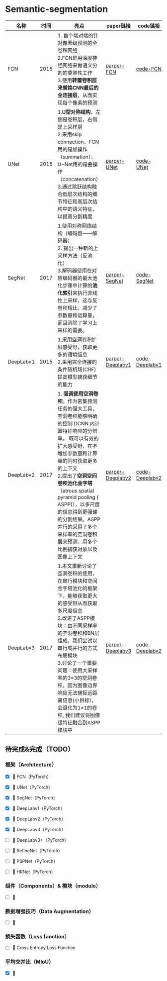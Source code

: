 # Semantic-segmentation

| 名称  | 时间 |                               亮点                            | paper链接 | code链接 |
| ----- | ---- | -------------------------------------------------------- | ------------------------------- | -------- |
| FCN   | 2015 | 1. 首个端对端的针对像素级预测的全卷积网络<br /> 2.FCN是用深度神经网络来做语义分割的奠基性工作<br />  3.使用**转置卷积层来替换CNN最后的全连接层**，从而实现每个像素的预测 | [parper-FCN](https://arxiv.org/abs/1411.4038) |  [code-FCN](https://github.com/WYH67/Semantic-segmentation/tree/main/FCN) |
| UNet  | 2015 | 1.**U型对称结构**，左侧是卷积层，右侧是上采样层<br /> 2.采用skip connection，FCN用的是加操作（summation），U-Net用的是叠操作（concatenation） <br /> 3.通过跳跃结构融合低层次结构的细节特征和高层次结构中的语义特征，以提高分割精度| [parper-UNet](https://lmb.informatik.uni-freiburg.de/people/ronneber/u-net/) | [code-UNet](https://github.com/WYH67/Semantic-segmentation/tree/main/UNet) |
| SegNet | 2017 | 1.使用对称网络结构（编码器——解码器）<br />2.  提出一种新的上采样方法（反池化）<br />3.解码器使用在对应编码器的最大池化步骤中计算的**池化索引**来执行非线性上采样，这与反卷积相比，减少了参数量和运算量，而且消除了学习上采样的需要。   |    [parper-SegNet](https://ieeexplore.ieee.org/stamp/stamp.jsp?arnumber=7803544)                              |     [code-SegNet](https://github.com/WYH67/Semantic-segmentation/blob/main/SegNet)     |
| DeepLabv1  | 2015 | 1.采用空洞卷积扩展感受野，获取更多的语境信息<br />2.采用完全连接的条件随机场(CRF)提高模型捕获细节的能力<br />  | [parper-Deeplabv1](https://arxiv.org/abs/1412.7062) | [code-Deeplabv1](https://github.com/WYH67/Semantic-segmentation/blob/main/DeepLab)          |
| DeepLabv2  | 2017 |1. **强调使用空洞卷积**。作为密集预测任务的强大工具，空洞卷积能够明确的控制 DCNN 内计算特征响应的分辨率。 既可以有效的扩大感受野，在不增加参数量和计算量的同时获取更多的上下文<br />2.提出了**空洞空间卷积池化金字塔**（atrous spatial pyramid pooling ( ASPP)），以多尺度的信息得到更强健的分割结果。ASPP并行的采用了多个采样率的空洞卷积层来预测，用多个比例捕获对象以及图像上下文<br /> |[parper-Deeplabv2](https://arxiv.org/pdf/1606.00915.pdf) |[code-Deeplabv2](https://github.com/WYH67/Semantic-segmentation/blob/main/DeepLab) |
| DeepLabv3  | 2017 |1.本文重新讨论了空洞卷积的使用，在串行模块和空间金字塔池化的框架下，能够获取更大的感受野从而获取多尺度信息<br />2.改进了ASPP模块：由不同采样率的空洞卷积和BN层组成，我们尝试以串行或并行的方式布局模块<br />3.讨论了一个重要问题：使用大采样率的3×3的空洞卷积，因为图像边界响应无法捕捉远距离信息(小目标)，会退化为1×1的卷积, 我们建议将图像级特征融合到ASPP模块中      | [parper-Deeplabv3](https://arxiv.org/pdf/1706.05587.pdf) | [code-Deeplabv2](https://github.com/WYH67/Semantic-segmentation/blob/main/DeepLab) |

## 待完成&完成（TODO）

### 框架（Architecture）

- [x]  🚌 FCN（PyTorch）
- [x] 🚌 UNet（PyTorch）
- [x] 🚌 SegNet（PyTorch）
- [x] 🚌 DeepLabv1（PyTorch）
- [x] 🚌 DeepLabv2（PyTorch）
- [x] 🚌 DeepLabv3（PyTorch）
- [ ] 🚌 DeepLabv3+（PyTorch）
- [ ] 🚌 RefineNet（PyTorch）
- [ ] 🚌 PSPNet（PyTorch）
- [ ] 🚌 HRNet（PyTorch）



### 组件（Components）& 模块（module）

- [ ] 🚚



### 数据增强技巧（Data Augmentation）

- [ ] 🚕



### 损失函数（Loss function）

- [ ] 🚗 Cross Entropy Loss Function

### 平均交并比（MIoU）
- [x] 🚜 
